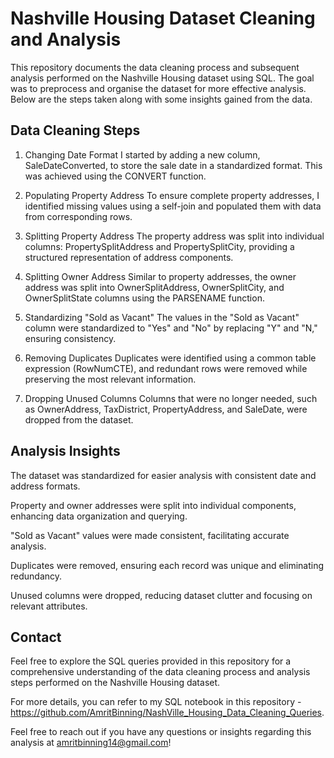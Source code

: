 # Nashville Housing Dataset Cleaning and Analysis

This repository documents the data cleaning process and subsequent analysis performed on the Nashville Housing dataset using SQL. The goal was to preprocess and organise the dataset for more effective analysis. Below are the steps taken along with some insights gained from the data.

## Data Cleaning Steps

1. Changing Date Format
I started by adding a new column, SaleDateConverted, to store the sale date in a standardized format. This was achieved using the CONVERT function.

2. Populating Property Address
To ensure complete property addresses, I identified missing values using a self-join and populated them with data from corresponding rows.

3. Splitting Property Address
The property address was split into individual columns: PropertySplitAddress and PropertySplitCity, providing a structured representation of address components.

4. Splitting Owner Address
Similar to property addresses, the owner address was split into OwnerSplitAddress, OwnerSplitCity, and OwnerSplitState columns using the PARSENAME function.

5. Standardizing "Sold as Vacant"
The values in the "Sold as Vacant" column were standardized to "Yes" and "No" by replacing "Y" and "N," ensuring consistency.

6. Removing Duplicates
Duplicates were identified using a common table expression (RowNumCTE), and redundant rows were removed while preserving the most relevant information.

7. Dropping Unused Columns
Columns that were no longer needed, such as OwnerAddress, TaxDistrict, PropertyAddress, and SaleDate, were dropped from the dataset.

## Analysis Insights

The dataset was standardized for easier analysis with consistent date and address formats.

Property and owner addresses were split into individual components, enhancing data organization and querying.

"Sold as Vacant" values were made consistent, facilitating accurate analysis.

Duplicates were removed, ensuring each record was unique and eliminating redundancy.

Unused columns were dropped, reducing dataset clutter and focusing on relevant attributes.

## Contact

Feel free to explore the SQL queries provided in this repository for a comprehensive understanding of the data cleaning process and analysis steps performed on the Nashville Housing dataset.

For more details, you can refer to my SQL notebook in this repository - https://github.com/AmritBinning/NashVille_Housing_Data_Cleaning_Queries.

Feel free to reach out if you have any questions or insights regarding this analysis at amritbinning14@gmail.com!
